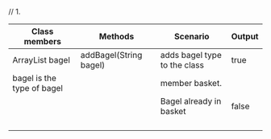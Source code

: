 
// 1.

| Class members              | Methods                | Scenario                     | Output |
|----------------------------|------------------------|------------------------------|--------|
| ArrayList<String> bagel    | addBagel(String bagel) | adds bagel type to the class | true   |
| bagel is the type of bagel |                        | member basket.               |        |
|                            |                        | Bagel already in basket      | false  |
|                            |                        |                              |        |
|                            |                        |                              |        |
|                            |                        |                              |        |
|                            |                        |                              |        |

